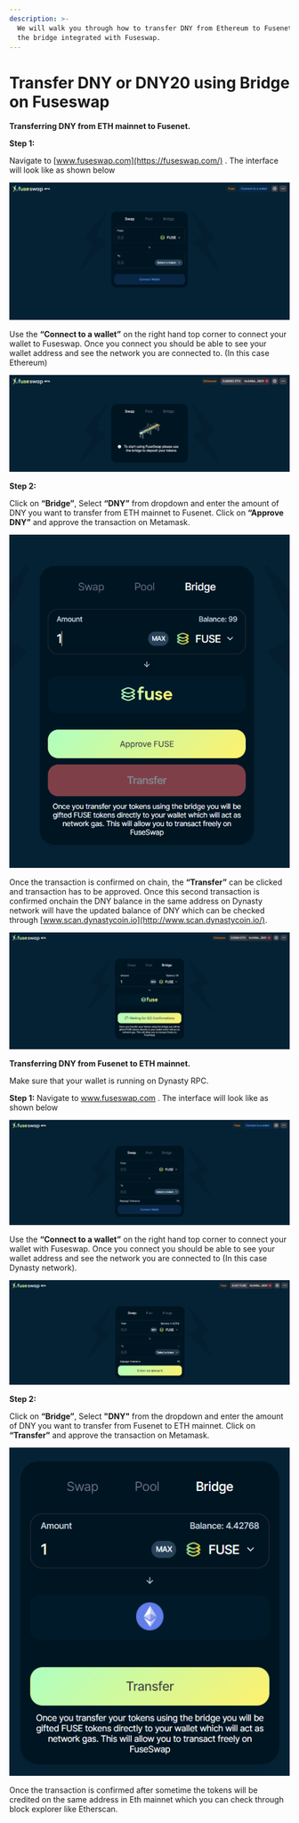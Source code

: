 ```yaml
---
description: >-
  We will walk you through how to transfer DNY from Ethereum to Fusenet using
  the bridge integrated with Fuseswap.
---
```


# Transfer DNY or DNY20 using Bridge on Fuseswap

**Transferring DNY from ETH mainnet to Fusenet.**

**Step 1:**

Navigate to [www.fuseswap.com](https://fuseswap.com/) . The interface will look like as shown below

![](../../.gitbook/assets/0%20%286%29.png)

Use the **“Connect to a wallet”** on the right hand top corner to connect your wallet to Fuseswap. Once you connect you should be able to see your wallet address and see the network you are connected to. \(In this case Ethereum\)

![](../../.gitbook/assets/1%20%289%29.png)

**Step 2:**

Click on **“Bridge”**, Select **“DNY”** from dropdown and enter the amount of DNY you want to transfer from ETH mainnet to Fusenet. Click on **“Approve DNY”** and approve the transaction on Metamask.

![](../../.gitbook/assets/2%20%289%29.png)

Once the transaction is confirmed on chain, the **“Transfer”** can be clicked and transaction has to be approved. Once this second transaction is confirmed onchain the DNY balance in the same address on Dynasty network will have the updated balance of DNY which can be checked through [www.scan.dynastycoin.io](http://www.scan.dynastycoin.io/). 

![](../../.gitbook/assets/3%20%288%29.png)

**Transferring DNY from Fusenet to ETH mainnet.**

Make sure that your wallet is running on Dynasty RPC.

**Step 1:** Navigate to www.fuseswap.com . The interface will look like as shown below

![](../../.gitbook/assets/4%20%289%29.png)

Use the **“Connect to a wallet”** on the right hand top corner to connect your wallet with Fuseswap. Once you connect you should be able to see your wallet address and see the network you are connected to \(In this case Dynasty network\).

![](../../.gitbook/assets/5%20%286%29.png)

**Step 2:**

Click on **“Bridge”**, Select **"DNY"** from the dropdown and enter the amount of DNY you want to transfer from Fusenet to ETH mainnet. Click on **“Transfer”** and approve the transaction on Metamask.

![](../../.gitbook/assets/6%20%287%29.png)

Once the transaction is confirmed after sometime the tokens will be credited on the same address in Eth mainnet which you can check through block explorer like Etherscan.

